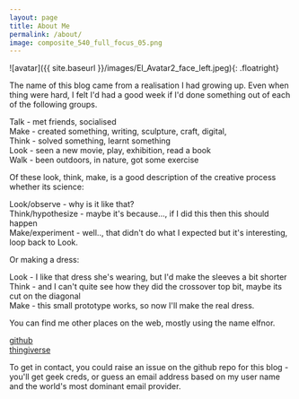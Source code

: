 ```yaml
---
layout: page
title: About Me
permalink: /about/
image: composite_540_full_focus_05.png
---
```


![avatar]({{ site.baseurl }}/images/El_Avatar2_face_left.jpeg){: .floatright}

The name of this blog came from a realisation I had growing up. Even when thing were hard, I felt I'd had a good week if I'd done something out of each of the following groups.

Talk - met friends, socialised  
Make - created something, writing, sculpture, craft, digital,  
Think - solved something, learnt something  
Look - seen a new movie, play, exhibition, read a book  
Walk - been outdoors, in nature, got some exercise  

Of these look, think, make, is a good description of the creative process whether its science:

Look/observe - why is it like that?  
Think/hypothesize - maybe it's because..., if I did this then this should happen  
Make/experiment - well.., that didn't do what I expected but it's interesting, loop back to Look.  

Or making a dress:

Look - I like that dress she's wearing, but I'd make the sleeves a bit shorter  
Think - and I can't quite see how they did the crossover top bit, maybe its cut on the diagonal  
Make - this small prototype works, so now I'll make the real dress.  

You can find me other places on the web, mostly using the name elfnor.  

[github](https://github.com/elfnor)  
[thingiverse](www.thingiverse.com/elfnor)  

To get in contact, you could raise an issue on the github repo for this blog - you'll get geek creds, or guess an email address based on my user name and the world's most dominant email provider.
